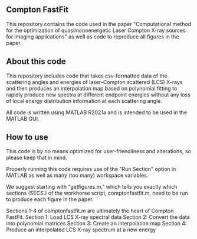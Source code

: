 ## Compton FastFit
This repository contains the code used in the paper "Computational method for the optimization of quasimonoenergetic Laser Compton X-ray sources for imaging applications" as well as code to reproduce all figures in the paper.

## About this code
This repository includes code that takes csv-formatted data of the scattering angles and energies of laser-Compton scattered (LCS) X-rays and then produces an interpolation map based on polynomial fitting to rapidly produce new spectra at different endpoint energies without any loss of local energy distribution information at each scattering angle.

All code is written using MATLAB R2021a and is intended to be used in the MATLAB GUI.

## How to use
This code is by no means optimized for user-friendliness and alterations, so please keep that in mind.

Properly running this code requires use of the "Run Section" option in MATLAB as well as many (too many) workspace variables.

We suggest starting with "getfigures.m," which tells you exactly which sections (SECS.) of the workhorse script, comptonfastfit.m, need to be run to produce each figure in the paper.

Sections 1-4 of comptonfastfit.m are ultimately the heart of Compton FastFit.
  Section 1: Load LCS X-ray spectral data
  Section 2: Convert the data into polynomial matrices
  Section 3: Create an interpolation map
  Section 4: Produce an interpolated LCS X-ray spectrum at a new energy
